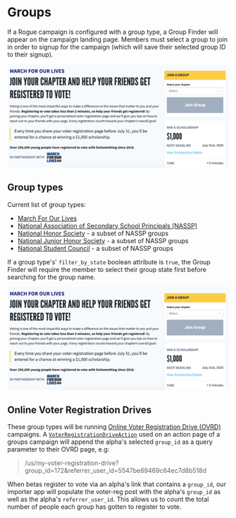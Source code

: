 # Groups

If a Rogue campaign is configured with a group type, a Group Finder will appear on the campaign landing page. Members must select a group to join in order to signup for the campaign (which will save their selected group ID to their signup).

![Example Group Finder](../../.gitbook/assets/groups-landing-page.png)

## Group types

Current list of group types:

- [March For Our Lives](https://activity.dosomething.org/group-types/1)
- [National Association of Secondary School Principals (NASSP)](https://activity.dosomething.org/group-types/5)
- [National Honor Society](https://activity.dosomething.org/group-types/2) - a subset of NASSP groups
- [National Junior Honor Society](https://activity.dosomething.org/group-types/3) - a subset of NASSP groups
- [National Student Council](https://activity.dosomething.org/group-types/4) - a subset of NASSP groups

If a group type's' `filter_by_state` boolean attribute is `true`, the Group Finder will require the member to select their group state first before searching for the group name.

![Filter by state example](../../.gitbook/assets/groups-landing-page.png)

## Online Voter Registration Drives

These group types will be running [Online Voter Registration Drive (OVRD)](development/features/voter-registration.md#online-drives) campaigns. A [`VoterRegistrationDriveAction`](development/content-types/voter-registration-drive-action.md) used on an action page of a groups campaign will append the alpha's selected `group_id` as a query parameter to their OVRD page, e.g:

> /us/my-voter-registration-drive?group_id=172&referrer_user_id=5547be89469c64ec7d8b518d

When betas register to vote via an alpha's link that contains a `group_id`, our importer app will populate the voter-reg post with the alpha's `group_id` as well as the alpha's `referrer_user_id`. This allows us to count the total number of people each group has gotten to register to vote.
